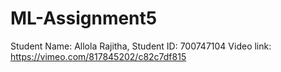 # ML-Assignment5
Student Name: Allola Rajitha, Student ID: 700747104 Video link: https://vimeo.com/817845202/c82c7df815
